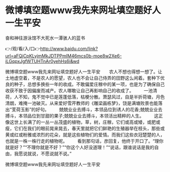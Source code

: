 # 微博填空题www我先来网址填空题好人一生平安
奋和神往游泳馆不大死水一潭骇人的蓝书

👉/观/看/入/口👉http://www.baidu.com/link?url=aFQjCpKLyjmMkJDTPPmIM46mcs0b-moe8w2Xe6-iLGqpxJgfWTUHTnAr0yehHs6i&wd

微博填空题www我先来网址填空题好人一生平安　　农人不想也得想一想了。让土地虚空着，不是农人的愿望，农人也不会让自己侍弄的田野这么闲着。套种下优良的种子，总想多换些一年的收成。不敢偏爱庄稼中的某一项，也是为了确保自己收获不致于因偏废而减产。农人哪敢让自己再影响自己的收成了。
　　一池清荷，人不知，鬼不觉中已是莲蓬低落，枯梗分散。萧瑟风过，自是半折荷塘，月色清朗，难掩一池破灭。从来爱好雪芹教师的《雕梁画栋梦》，饶是满塘败景也能落出“芰荷玉影”的好句。
　　兢兢业业去搏斗，本领品位到诱人的花香;兢兢业业去搏斗，本领品位到甘甜的果子;兢兢业业去搏斗，本领活出精粹的人生。
　　这正像这世上长满了的一丛一丛茂盛的植物，草，树，庄稼，它们或高或矮，或肥或瘦，它们在我们的眼前晃来晃去，春天里就把它们鲜艳的生殖器举在枝头，那些或黄或红或粉雅或浓烈的花朵，就是这些植物们的爱情。而我们这些衣冠楚楚的人，也就是一株一株行走的植物呢。
　　看到那句话，彦回复，他终于开口了。“理你就是好？”“不理你就是不好？”“你这个人好没道理！”“说话，跟谁说话是我的自由，我愿说就说，不愿说就不说。”

微博填空题www我先来网址填空题好人一生平安
